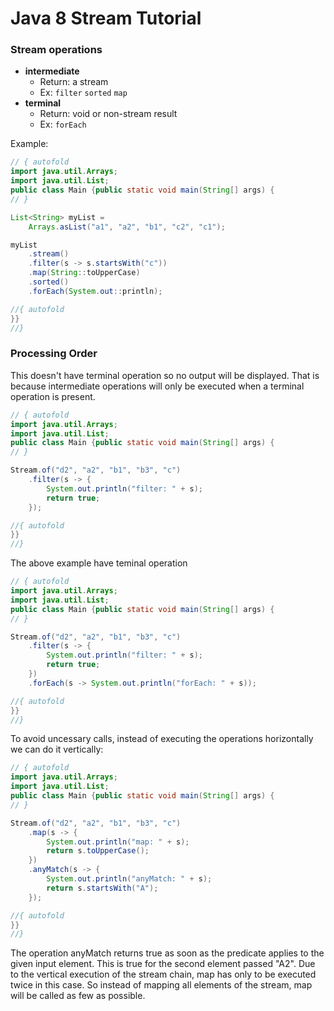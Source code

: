 # Java 8 Stream Tutorial

### Stream operations

* **intermediate**
  * Return: a stream
  * Ex: `filter` `sorted` `map`
* **terminal** 
  * Return: void or non-stream result
  * Ex: `forEach`


Example:

```java runnable
// { autofold
import java.util.Arrays;
import java.util.List;
public class Main {public static void main(String[] args) {
// }

List<String> myList =
    Arrays.asList("a1", "a2", "b1", "c2", "c1");

myList
    .stream()
    .filter(s -> s.startsWith("c"))
    .map(String::toUpperCase)
    .sorted()
    .forEach(System.out::println);

//{ autofold
}}
//}
```

### Processing Order

This doesn't have terminal operation so no output will be displayed.
That is because intermediate operations will only be executed when a terminal operation is present.

```java runnable
// { autofold
import java.util.Arrays;
import java.util.List;
public class Main {public static void main(String[] args) {
// }

Stream.of("d2", "a2", "b1", "b3", "c")
    .filter(s -> {
        System.out.println("filter: " + s);
        return true;
    });

//{ autofold
}}
//}
```

The above example have teminal operation

```java runnable
// { autofold
import java.util.Arrays;
import java.util.List;
public class Main {public static void main(String[] args) {
// }

Stream.of("d2", "a2", "b1", "b3", "c")
    .filter(s -> {
        System.out.println("filter: " + s);
        return true;
    })
    .forEach(s -> System.out.println("forEach: " + s));

//{ autofold
}}
//}
```

To avoid uncessary calls, instead of executing the operations horizontally we can do it vertically:
```java runnable
// { autofold
import java.util.Arrays;
import java.util.List;
public class Main {public static void main(String[] args) {
// }

Stream.of("d2", "a2", "b1", "b3", "c")
    .map(s -> {
        System.out.println("map: " + s);
        return s.toUpperCase();
    })
    .anyMatch(s -> {
        System.out.println("anyMatch: " + s);
        return s.startsWith("A");
    });

//{ autofold
}}
//}
```

The operation anyMatch returns true as soon as the predicate applies to the given input element. This is true for the second element passed "A2". Due to the vertical execution of the stream chain, map has only to be executed twice in this case. So instead of mapping all elements of the stream, map will be called as few as possible.
